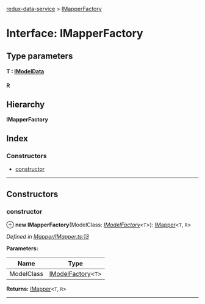 [redux-data-service](../README.md) > [IMapperFactory](../interfaces/imapperfactory.md)

# Interface: IMapperFactory

## Type parameters
#### T :  [IModelData](imodeldata.md)
#### R 
## Hierarchy

**IMapperFactory**

## Index

### Constructors

* [constructor](imapperfactory.md#constructor)

---

## Constructors

<a id="constructor"></a>

###  constructor

⊕ **new IMapperFactory**(ModelClass: *[IModelFactory](imodelfactory.md)<`T`>*): [IMapper](imapper.md)<`T`, `R`>

*Defined in [Mapper/IMapper.ts:13](https://github.com/Rediker-Software/redux-data-service/blob/0ef244e/src/Mapper/IMapper.ts#L13)*

**Parameters:**

| Name | Type |
| ------ | ------ |
| ModelClass | [IModelFactory](imodelfactory.md)<`T`> |

**Returns:** [IMapper](imapper.md)<`T`, `R`>

___

